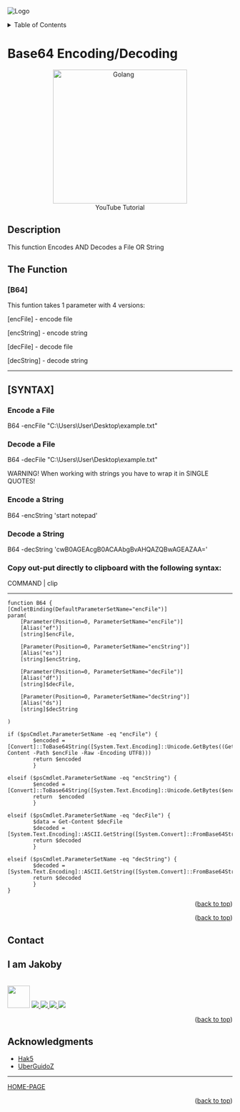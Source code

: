 ![Logo](https://github.com/I-Am-Jakoby/hak5-submissions/blob/main/Assets/logo-170-px.png?raw=true)

<!-- TABLE OF CONTENTS -->
<details>
  <summary>Table of Contents</summary>
  <ol>
    <li><a href="#Description">Description</a></li>
    <li><a href="#The-Function">The Function</a></li>
    <li><a href="#SYNTAX">Syntax</a></li>
    <li><a href="#Contact">Contact</a></li>
    <li><a href="#Acknowledgments">Acknowledgments</a></li>
  </ol>
</details>

# Base64 Encoding/Decoding

<p align="center">
      <a href="https://www.youtube.com/watch?v=RmhzrCXWVsY&t=1s">
        <img src=https://i.ytimg.com/vi/RmhzrCXWVsY/hqdefault.jpg width="300" alt="Golang" />
      </a>
      <br>YouTube Tutorial
</p>

## Description

This function Encodes AND Decodes a File OR String

## The Function

### [B64] 

This funtion takes 1 parameter with 4 versions:
 
[encFile] - encode file

[encString] - encode string

[decFile] - decode file

[decString] - decode string

***

## [SYNTAX]

### Encode a File 

B64 -encFile "C:\Users\User\Desktop\example.txt"

### Decode a File 

B64 -decFile "C:\Users\User\Desktop\example.txt"

WARNING! When working with strings you have to wrap it in SINGLE QUOTES!

### Encode a String 

B64 -encString 'start notepad'

### Decode a String 

B64 -decString 'cwB0AGEAcgB0ACAAbgBvAHQAZQBwAGEAZAA='

### Copy out-put directly to clipboard with the following syntax:

COMMAND | clip

***

```
function B64 {
[CmdletBinding(DefaultParameterSetName="encFile")]
param(
    [Parameter(Position=0, ParameterSetName="encFile")]
    [Alias("ef")]
    [string]$encFile,

    [Parameter(Position=0, ParameterSetName="encString")]
    [Alias("es")]
    [string]$encString,

    [Parameter(Position=0, ParameterSetName="decFile")]
    [Alias("df")]
    [string]$decFile,

    [Parameter(Position=0, ParameterSetName="decString")]
    [Alias("ds")]
    [string]$decString

)

if ($psCmdlet.ParameterSetName -eq "encFile") {
		$encoded = [Convert]::ToBase64String([System.Text.Encoding]::Unicode.GetBytes((Get-Content -Path $encFile -Raw -Encoding UTF8)))
		return $encoded
		}

elseif ($psCmdlet.ParameterSetName -eq "encString") {
		$encoded = [Convert]::ToBase64String([System.Text.Encoding]::Unicode.GetBytes($encString))
		return  $encoded
		}

elseif ($psCmdlet.ParameterSetName -eq "decFile") {
		$data = Get-Content $decFile
		$decoded = [System.Text.Encoding]::ASCII.GetString([System.Convert]::FromBase64String($data))
		return $decoded		
		}

elseif ($psCmdlet.ParameterSetName -eq "decString") {		
		$decoded = [System.Text.Encoding]::ASCII.GetString([System.Convert]::FromBase64String($decString))
		return $decoded
		}
}
```




<p align="right">(<a href="#top">back to top</a>)</p>


<p align="right">(<a href="#top">back to top</a>)</p>

<!-- CONTACT -->
## Contact

<div><h2>I am Jakoby</h2></div>
  <p><br/>

  <img src="https://media.giphy.com/media/VgCDAzcKvsR6OM0uWg/giphy.gif" width="50"> 

  <a href="https://github.com/I-Am-Jakoby/">
    <img src="https://img.shields.io/badge/GitHub-I--Am--Jakoby-blue">
  </a>

  <a href="https://www.instagram.com/i_am_jakoby/">
    <img src="https://img.shields.io/badge/Instagram-i__am__jakoby-red">
  </a>

  <a href="https://twitter.com/I_Am_Jakoby/">
    <img src="https://img.shields.io/badge/Twitter-I__Am__Jakoby-blue">
  </a>

  <a href="https://www.youtube.com/c/IamJakoby/">
    <img src="https://img.shields.io/badge/YouTube-I_am_Jakoby-red">
  </a>

</p>



<p align="right">(<a href="#top">back to top</a>)</p>

<!-- ACKNOWLEDGMENTS -->
## Acknowledgments

* [Hak5](https://hak5.org/)
* [UberGuidoZ](https://github.com/UberGuidoZ)

***

[HOME-PAGE](https://github.com/I-Am-Jakoby/PowerShell-for-Hackers)

<p align="right">(<a href="#top">back to top</a>)</p>
